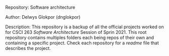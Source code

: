 Repository: Software architecture

Author: Delwys Glokpor (dnglokpor)

Description:
This repository is a backup of all the official projects worked on for CSCI 263 *Software Architecture* Session of Sprin 2021. This root repository contains multiples folders each being repos of their own and containing a specific project. Check each repository for a *readme* file that describes the project.
